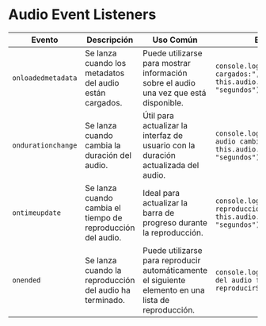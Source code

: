 # Audio Event Listeners

| Evento               | Descripción                                          | Uso Común                                          | Ejemplo                                           |
| -------------------- | ---------------------------------------------------- | --------------------------------------------------- | -------------------------------------------------- |
| `onloadedmetadata`   | Se lanza cuando los metadatos del audio están cargados. | Puede utilizarse para mostrar información sobre el audio una vez que está disponible. | `console.log("Metadatos cargados:", this.audio.duration, "segundos");` |
| `ondurationchange`   | Se lanza cuando cambia la duración del audio.        | Útil para actualizar la interfaz de usuario con la duración actualizada del audio. | `console.log("Duración del audio cambiada a", this.audio.duration, "segundos");` |
| `ontimeupdate`       | Se lanza cuando cambia el tiempo de reproducción del audio. | Ideal para actualizar la barra de progreso durante la reproducción. | `console.log("Tiempo de reproducción actualizado:", this.audio.currentTime, "segundos");` |
| `onended`            | Se lanza cuando la reproducción del audio ha terminado. | Puede utilizarse para reproducir automáticamente el siguiente elemento en una lista de reproducción. | `console.log("Reproducción del audio finalizada"); reproducirSiguienteAudio();` |

